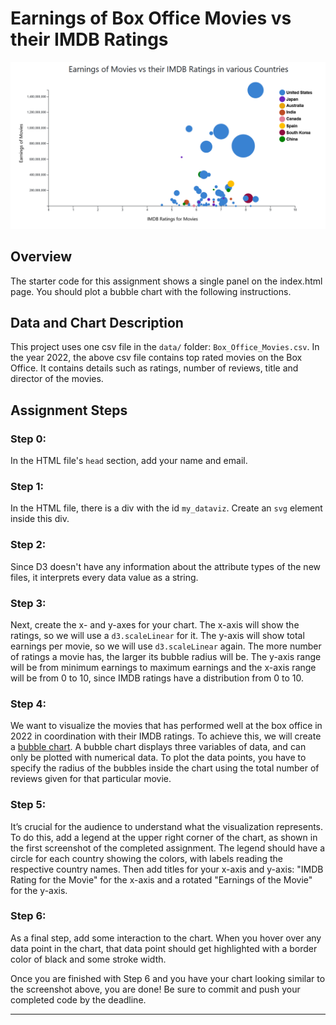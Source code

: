 # Earnings of Box Office Movies vs their IMDB Ratings

![Completed Assignment](images/Bubble-chart.png)

## Overview
The starter code for this assignment shows a single panel on the index.html page. You should plot a bubble chart with the following instructions.

## Data and Chart Description

This project uses one csv file in the `data/` folder: `Box_Office_Movies.csv`. In the year 2022, the above csv file contains top rated movies on the Box Office. It contains details such as ratings, number of reviews, title and director of the movies. 




## Assignment Steps

### Step 0: 
In the HTML file's `head` section, add your name and email.

### Step 1:
In the HTML file, there is a div with the id `my_dataviz`. Create an `svg` element inside this div.

### Step 2:
Since D3 doesn't have any information about the attribute types of the new files, it interprets every data value as a string.

### Step 3:
Next, create the x- and y-axes for your chart. The x-axis will show the ratings, so we will use a `d3.scaleLinear` for it. The y-axis will show total earnings per movie, so we will use `d3.scaleLinear` again. The more number of ratings a movie has, the larger its bubble radius will be. The y-axis range will be from minimum earnings to maximum earnings and the x-axis range will be from 0 to 10, since IMDB ratings have a distribution from 0 to 10.

### Step 4:
We want to visualize the movies that has performed well at the box office in 2022 in coordination with their IMDB ratings. To achieve this, we will create a [bubble chart](https://datavizproject.com/data-type/bubble-chart/). A bubble chart displays three variables of data, and can only be plotted with numerical data. To plot the data points, you have to specify the radius of the bubbles inside the chart using the total number of reviews given for that particular movie.

### Step 5:
It’s crucial for the audience to understand what the visualization represents. To do this, add a legend at the upper right corner of the chart, as shown in the first screenshot of the completed assignment. The legend should have a circle for each country showing the colors, with labels reading the respective country names. Then add titles for your x-axis and y-axis: "IMDB Rating for the Movie" for the x-axis and a rotated "Earnings of the Movie" for the y-axis.

### Step 6:
As a final step, add some interaction to the chart. When you hover over any data point in the chart, that data point should get highlighted with a border color of black and some stroke width.

Once you are finished with Step 6 and you have your chart looking similar to the screenshot above, you are done! Be sure to commit and push your completed code by the deadline.

---
